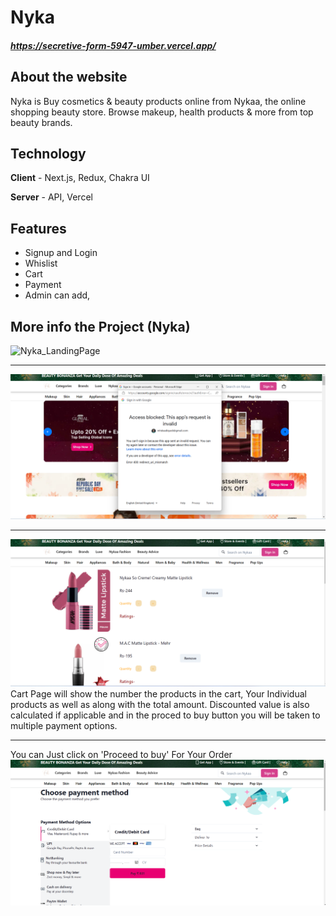 
# Nyka

#####  https://secretive-form-5947-umber.vercel.app/

## About the website

Nyka is Buy cosmetics & beauty products online from Nykaa, the online shopping beauty store. Browse makeup, health products & more from top beauty brands.
## Technology
**Client** - Next.js, Redux, Chakra UI

**Server** - API, Vercel


## Features
- Signup and Login
- Whislist
- Cart 
- Payment
- Admin can add,
## More info the Project (Nyka)
![Nyka_LandingPage](https://www.legalraasta.com/blog/wp-content/uploads/2019/04/nykaa-e1555654063220-800x386.jpg)
***********************************************************************************************************************************************************************
![Nyka_Login_Signup](./image/login-nyka.png)
***********************************************************************************************************************************************************************
![cartPage](./image/cart-nyka.png)
Cart Page will show the number the products in the cart, Your Individual products as well as along with the total amount. Discounted value is also calculated if applicable and in the proced to buy button you will be taken to multiple payment options.
***********************************************************************************************************************************************************************
You can Just click on 'Proceed to buy' For Your Order
![Pament Option](./image/payment-nyka.png)
